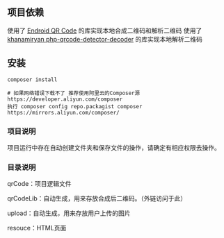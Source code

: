 ## 项目依赖

使用了 [Endroid QR Code](https://github.com/endroid/qr-code) 的库实现本地合成二维码和解析二维码
使用了 [khanamiryan php-qrcode-detector-decoder](https://github.com/khanamiryan/php-qrcode-detector-decoder) 的库实现本地解析二维码

## 安装

```linux
composer install

# 如果网络错误下载不了 推荐使用阿里云的Composer源
https://developer.aliyun.com/composer
执行 composer config repo.packagist composer https://mirrors.aliyun.com/composer/
```

### 项目说明

项目运行中存在自动创建文件夹和保存文件的操作，请确定有相应权限去操作。

### 目录说明

qrCode：项目逻辑文件

qrCodeLib：自动生成，用来存放合成后二维码。（外链访问于此）

upload：自动生成，用来存放用户上传的图片

resouce：HTML页面